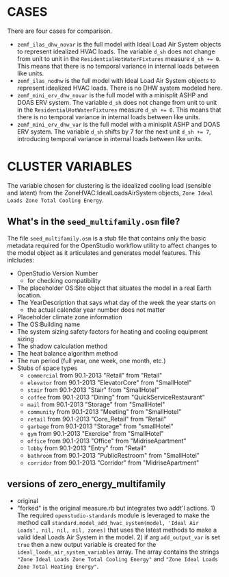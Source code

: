 # CASES
There are four cases for comparison.

* `zemf_ilas_dhw_novar` is the full model with Ideal Load Air System objects to represent idealized HVAC loads. The variable `d_sh` does not change from unit to unit in the `ResidentialHotWaterFixtures` measure `d_sh += 0`. This means that there is no temporal variance in internal loads between like units.
* `zemf_ilas_nodhw` is the full model with Ideal Load Air System objects to represent idealized HVAC loads. There is no DHW system modeled here.
* `zemf_mini_erv_dhw_novar` is the full model with a minisplit ASHP and DOAS ERV system. The variable `d_sh` does not change from unit to unit in the `ResidentialHotWaterFixtures` measure `d_sh += 0`. This means that there is no temporal variance in internal loads between like units.
* `zemf_mini_erv_dhw_var` is the full model with a minisplit ASHP and DOAS ERV system. The variable `d_sh` shifts by 7 for the next unit `d_sh += 7`, introducing temporal variance in internal loads between like units.

# CLUSTER VARIABLES
The variable chosen for clustering is the idealized cooling load (sensible and latent) from the ZoneHVAC:IdealLoadsAirSystem objects, `Zone Ideal Loads Zone Total Cooling Energy`.

## What's in the `seed_multifamily.osm` file?
The file `seed_multifamily.osm` is a stub file that contains only the basic metadata required for the OpenStudio workflow utility to affect changes to the model object as it articulates and generates model features. This inlcludes:

* OpenStudio Version Number
  * for checking compatibility
* The placeholder OS:Site object that situates the model in a real Earth location.
* The YearDescription that says what day of the week the year starts on
  * the actual calendar year number does not matter
* Placeholder climate zone information
* The OS:Building name
* The system sizing safety factors for heating and cooling equipment sizing
* The shadow calculation method
* The heat balance algorithm method
* The run period (full year, one week, one month, etc.)
* Stubs of space types
  * `commercial` from 90.1-2013 "Retail" from "Retail"
  * `elevator` from 90.1-2013 "ElevatorCore" from "SmallHotel"
  * `stair` from 90.1-2013 "Stair" from "SmallHotel"
  * `coffee` from 90.1-2013 "Dining" from "QuickServiceRestaurant"
  * `mail` from 90.1-2013 "Storage" from "SmallHotel"
  * `community` from 90.1-2013 "Meeting" from "SmallHotel"
  * `retail` from 90.1-2013 "Core_Retail" from "Retail"
  * `garbage` from 90.1-2013 "Storage" from "smallHotel"
  * `gym` from 90.1-2013 "Exercise" from "SmallHotel"
  * `office` from 90.1-2013 "Office" from "MidriseApartment"
  * `lobby` from 90.1-2013 "Entry" from "Retail"
  * `bathroom` from 90.1-2013 "PublicRestroom" from "SmallHotel"
  * `corridor` from 90.1-2013 "Corridor" from "MidriseApartment"
  
## versions of zero_energy_multifamily
* original
* "forked" is the original measure.rb but integrates two addt'l actions. 1) The required `openstudio-standards` module is leveraged to make the method call `standard.model_add_hvac_system(model, 'Ideal Air Loads', nil, nil, nil, zones)` that uses the latest methods to make a valid Ideal Loads Air System in the model. 2) if arg `add_output_var` is set `true` then a new output variable is created for the  `ideal_loads_air_system_variables` array. The array contains the strings `"Zone Ideal Loads Zone Total Cooling Energy"` and `"Zone Ideal Loads Zone Total Heating Energy"`.

